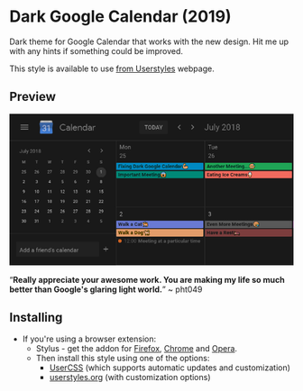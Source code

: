 # Dark Google Calendar (2019)

Dark theme for Google Calendar that works with the new design. Hit me up with any hints if something could be improved.

This style is available to use [from Userstyles](https://userstyles.org/styles/143026/dark-google-calendar-2019) webpage.

## Preview
![](./images/main_view.png)

“**Really appreciate your awesome work. You are making my life so much better than Google's glaring light world.**” ~ pht049

## Installing

* If you're using a browser extension:
  * Stylus - get the addon for [Firefox](https://addons.mozilla.org/en-US/firefox/addon/styl-us/), [Chrome](https://chrome.google.com/webstore/detail/stylus/clngdbkpkpeebahjckkjfobafhncgmne) and [Opera](https://addons.opera.com/en-gb/extensions/details/stylus/). <br>
  * Then install this style using one of the options:
    * [UserCSS](https://github.com/pyxelr/Dark_Google_Calendar/blob/master/Style.user.css) (which supports automatic updates and customization)
    * [userstyles.org](https://userstyles.org/styles/143026/dark-google-calendar-2019) (with customization options)
